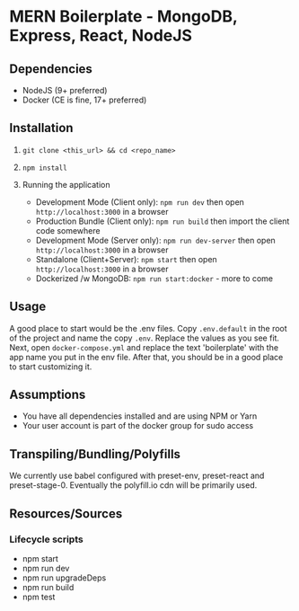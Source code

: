 # MERN Boilerplate - MongoDB, Express, React, NodeJS

## Dependencies 

- NodeJS (9+ preferred)
- Docker (CE is fine, 17+ preferred)

## Installation

1) `git clone <this_url> && cd <repo_name>`

2) `npm install`

3) Running the application
   - Development Mode (Client only): `npm run dev` then open `http://localhost:3000` in a browser
   - Production Bundle (Client only): `npm run build` then import the client code somewhere
   - Development Mode (Server only): `npm run dev-server` then open `http://localhost:3000` in a browser
   - Standalone (Client+Server): `npm start` then open `http://localhost:3000` in a browser
   - Dockerized /w MongoDB: `npm run start:docker` - more to come

## Usage

A good place to start would be the .env files. Copy `.env.default` in the root of the project and name the copy `.env`. Replace the values as you see fit. Next, open `docker-compose.yml` and replace the text 'boilerplate' with the app name you put in the env file. After that, you should be in a good place to start customizing it.

## Assumptions

- You have all dependencies installed and are using NPM or Yarn
- Your user account is part of the docker group for sudo access

## Transpiling/Bundling/Polyfills

We currently use babel configured with preset-env, preset-react and preset-stage-0. Eventually the polyfill.io cdn will be primarily used.

## Resources/Sources

### Lifecycle scripts

- npm start
- npm run dev
- npm run upgradeDeps
- npm run build
- npm test